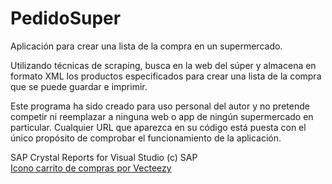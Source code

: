 # PedidoSuper
Aplicación para crear una lista de la compra en un supermercado.  

Utilizando técnicas de scraping, busca en la web del súper y almacena en formato XML los productos especificados para crear una lista de la compra que se puede guardar e imprimir.  

Este programa ha sido creado para uso personal del autor y no pretende competir ni reemplazar a ninguna web o app de ningún supermercado en particular. Cualquier URL que aparezca en su código está puesta con el único propósito de comprobar el funcionamiento de la aplicación.

SAP Crystal Reports for Visual Studio (c) SAP  
[Icono carrito de compras por Vecteezy](https://es.vecteezy.com/vectores-gratis/carrito-de-compras)
